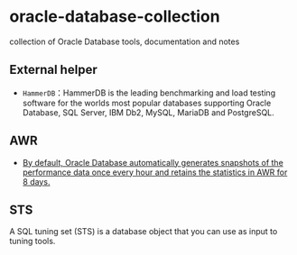 # oracle-database-collection
collection of Oracle Database tools, documentation and notes 
## External helper
- `HammerDB`：HammerDB is the leading benchmarking and load testing software for the worlds most popular databases supporting Oracle Database, SQL Server, IBM Db2, MySQL, MariaDB and PostgreSQL.
## AWR
- [By default, Oracle Database automatically generates snapshots of the performance data once every hour and retains the statistics in AWR for 8 days.](https://docs.oracle.com/database/121/TGDBA/gather_stats.htm#TGDBA169)
## STS
A SQL tuning set (STS) is a database object that you can use as input to tuning tools. 
